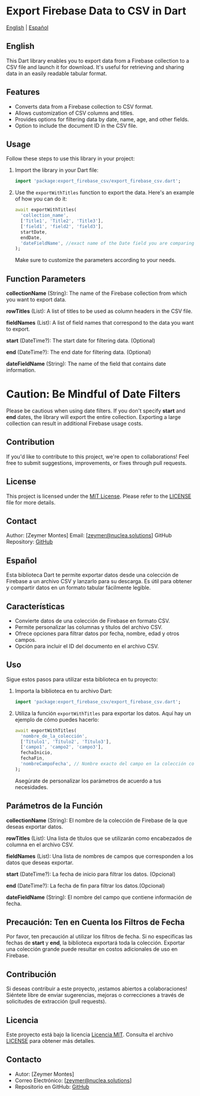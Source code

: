 # Export Firebase Data to CSV in Dart

[English](#english) | [Español](#español)

## English

This Dart library enables you to export data from a Firebase collection to a CSV file and launch it for download. It's useful for retrieving and sharing data in an easily readable tabular format.

## Features

- Converts data from a Firebase collection to CSV format.
- Allows customization of CSV columns and titles.
- Provides options for filtering data by date, name, age, and other fields.
- Option to include the document ID in the CSV file.

## Usage

Follow these steps to use this library in your project:

1. Import the library in your Dart file:

   ```dart
   import 'package:export_firebase_csv/export_firebase_csv.dart';
   ```

2. Use the `exportWithTitles` function to export the data. Here's an example of how you can do it:

   ```dart
   await exportWithTitles(
     'collection_name',
     ['Title1', 'Title2', 'Title3'],
     ['field1', 'field2', 'field3'],
     startDate,
     endDate,
     'dateFieldName', //exact name of the Date field you are comparing to
   );
   ```

   Make sure to customize the parameters according to your needs.

## Function Parameters
**collectionName** (String): The name of the Firebase collection from which you want to export data.

**rowTitles** (List<String>): A list of titles to be used as column headers in the CSV file.

**fieldNames** (List<String>): A list of field names that correspond to the data you want to export.

**start** (DateTime?): The start date for filtering data. (Optional)

**end** (DateTime?): The end date for filtering data. (Optional)

**dateFieldName** (String): The name of the field that contains date information.

# Caution: Be Mindful of Date Filters
Please be cautious when using date filters. If you don't specify **start** and **end** dates, the library will export the entire collection. Exporting a large collection can result in additional Firebase usage costs.

## Contribution

If you'd like to contribute to this project, we're open to collaborations! Feel free to submit suggestions, improvements, or fixes through pull requests.

## License

This project is licensed under the [MIT License](LICENSE). Please refer to the [LICENSE](LICENSE) file for more details.

## Contact

Author: [Zeymer Montes]
Email: [zeymer@nuclea.solutions]
GitHub Repository: [GitHub](https://github.com/zeymermontes/export_firebase_csv)


## Español

Esta biblioteca Dart te permite exportar datos desde una colección de Firebase a un archivo CSV y lanzarlo para su descarga. Es útil para obtener y compartir datos en un formato tabular fácilmente legible.

## Características

- Convierte datos de una colección de Firebase en formato CSV.
- Permite personalizar las columnas y títulos del archivo CSV.
- Ofrece opciones para filtrar datos por fecha, nombre, edad y otros campos.
- Opción para incluir el ID del documento en el archivo CSV.

## Uso

Sigue estos pasos para utilizar esta biblioteca en tu proyecto:


1. Importa la biblioteca en tu archivo Dart:

   ```dart
   import 'package:export_firebase_csv/export_firebase_csv.dart';
   ```

2. Utiliza la función `exportWithTitles` para exportar los datos. Aquí hay un ejemplo de cómo puedes hacerlo:

   ```dart
   await exportWithTitles(
     'nombre_de_la_colección',
     ['Título1', 'Título2', 'Título3'],
     ['campo1', 'campo2', 'campo3'],
     fechaInicio,
     fechaFin,
     'nombreCampoFecha', // Nombre exacto del campo en la colección con el cual compararás las fechas.
   );
   ```

   Asegúrate de personalizar los parámetros de acuerdo a tus necesidades.

## Parámetros de la Función
**collectionName** (String): El nombre de la colección de Firebase de la que deseas exportar datos.

**rowTitles** (List<String>): Una lista de títulos que se utilizarán como encabezados de columna en el archivo CSV.

**fieldNames** (List<String>): Una lista de nombres de campos que corresponden a los datos que deseas exportar.

**start** (DateTime?): La fecha de inicio para filtrar los datos. (Opcional)

**end** (DateTime?): La fecha de fin para filtrar los datos.(Opcional)

**dateFieldName** (String): El nombre del campo que contiene información de fecha.

## Precaución: Ten en Cuenta los Filtros de Fecha
Por favor, ten precaución al utilizar los filtros de fecha. Si no especificas las fechas de **start** y **end**, la biblioteca exportará toda la colección. Exportar una colección grande puede resultar en costos adicionales de uso en Firebase.

## Contribución

Si deseas contribuir a este proyecto, ¡estamos abiertos a colaboraciones! Siéntete libre de enviar sugerencias, mejoras o correcciones a través de solicitudes de extracción (pull requests).

## Licencia

Este proyecto está bajo la licencia [Licencia MIT](LICENSE). Consulta el archivo [LICENSE](LICENSE) para obtener más detalles.

## Contacto

- Autor: [Zeymer Montes]
- Correo Electrónico: [zeymer@nuclea.solutions]
- Repositorio en GitHub: [GitHub](https://github.com/zeymermontes/export_firebase_csv)
